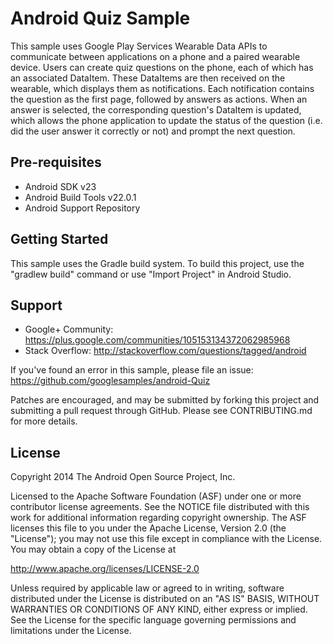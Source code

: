 
Android Quiz Sample
===================================

This sample uses Google Play Services Wearable Data APIs to communicate between
applications on a phone and a paired wearable device. Users can create quiz questions on the phone,
each of which has an associated DataItem. These DataItems are then received on the wearable, which
displays them as notifications. Each notification contains the question as the first page, followed
by answers as actions. When an answer is selected, the corresponding question's DataItem is updated,
which allows the phone application to update the status of the question (i.e. did the user answer it
correctly or not) and prompt the next question.

Pre-requisites
--------------

- Android SDK v23
- Android Build Tools v22.0.1
- Android Support Repository

Getting Started
---------------

This sample uses the Gradle build system. To build this project, use the
"gradlew build" command or use "Import Project" in Android Studio.

Support
-------

- Google+ Community: https://plus.google.com/communities/105153134372062985968
- Stack Overflow: http://stackoverflow.com/questions/tagged/android

If you've found an error in this sample, please file an issue:
https://github.com/googlesamples/android-Quiz

Patches are encouraged, and may be submitted by forking this project and
submitting a pull request through GitHub. Please see CONTRIBUTING.md for more details.

License
-------

Copyright 2014 The Android Open Source Project, Inc.

Licensed to the Apache Software Foundation (ASF) under one or more contributor
license agreements.  See the NOTICE file distributed with this work for
additional information regarding copyright ownership.  The ASF licenses this
file to you under the Apache License, Version 2.0 (the "License"); you may not
use this file except in compliance with the License.  You may obtain a copy of
the License at

http://www.apache.org/licenses/LICENSE-2.0

Unless required by applicable law or agreed to in writing, software
distributed under the License is distributed on an "AS IS" BASIS, WITHOUT
WARRANTIES OR CONDITIONS OF ANY KIND, either express or implied.  See the
License for the specific language governing permissions and limitations under
the License.
